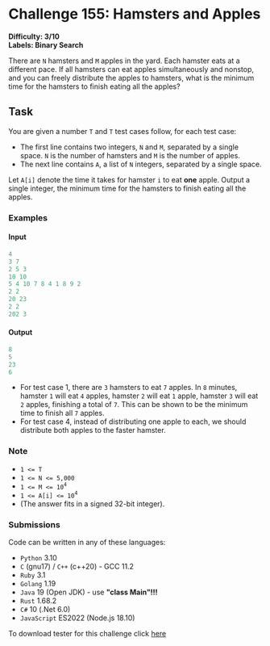 # Challenge 155: Hamsters and Apples

**Difficulty: 3/10  
Labels: Binary Search**

There are `N` hamsters and `M` apples in the yard. Each hamster eats at a different pace. If all hamsters can eat apples simultaneously and nonstop, and you can freely distribute the apples to hamsters, what is the minimum time for the hamsters to finish eating all the apples?

## Task

You are given a number `T` and `T` test cases follow, for each test case:

- The first line contains two integers, `N` and `M`, separated by a single space. `N` is the number of hamsters and `M` is the number of apples.
- The next line contains `A`, a list of `N` integers, separated by a single space.

Let `A[i]` denote the time it takes for hamster `i` to eat **one** apple. Output a single integer, the minimum time for the hamsters to finish eating all the apples.

### Examples

#### Input

```rust
4
3 7
2 5 3
10 10
5 4 10 7 8 4 1 8 9 2
2 2
20 23
2 2
202 3
```

#### Output

```rust
‌8
5
23
6
```

- For test case 1, there are `3` hamsters to eat `7` apples. In `8` minutes, hamster `1` will eat `4` apples, hamster `2` will eat `1` apple, hamster `3` will eat `2` apples, finishing a total of `7`. This can be shown to be the minimum time to finish all `7` apples.
- For test case 4, instead of distributing one apple to each, we should distribute both apples to the faster hamster.

### Note

- `1 <= T`
- `1 <= N <= 5,000`
- `1 <= M <= 10`<sup>`4`</sup>
- `1 <= A[i] <= 10`<sup>`4`</sup>
- (The answer fits in a signed 32-bit integer).

### Submissions

Code can be written in any of these languages:

- `Python` 3.10
- `C` (gnu17) / `C++` (c++20) - GCC 11.2
- `Ruby` 3.1
- `Golang` 1.19
- `Java` 19 (Open JDK) - use **"class Main"!!!**
- `Rust` 1.68.2
- `C#` 10 (.Net 6.0)
- `JavaScript` ES2022 (Node.js 18.10)

To download tester for this challenge click [here](https://downgit.github.io/#/home?url=https://github.com/Pomroka/PreviousChallenges/tree/main/Challenge_155)

